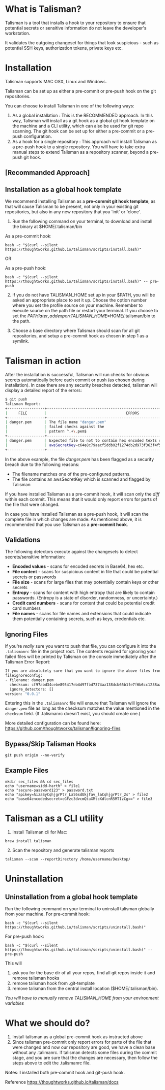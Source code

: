 # What is Talisman?
Talisman is a tool that installs a hook to your repository to ensure that potential secrets or sensitive information do not leave the developer's workstation.

It validates the outgoing changeset for things that look suspicious - such as potential SSH keys, authorization tokens, private keys etc.

# Installation
Talisman supports MAC OSX, Linux and Windows.

Talisman can be set up as either a pre-commit or pre-push hook on the git repositories.

You can choose to install Talisman in one of the following ways:

1. As a global installation : This is the RECOMMENDED approach. In this way, Talisman will install as a git hook as a global git hook template on the machine and a CLI utility, which can also be used for git repo scanning. The git hook can be set up for either a pre-commit or a pre-push configuration.
2. As a hook for a single repository : This approach will install Talisman as a pre-push hook to a single repository. You will have to take extra manual steps to extend Talisman as a repository scanner, beyond a pre-push git hook.


## [Recommanded Approach]
## Installation as a global hook template
We recommend installing Talisman as a **pre-commit git hook template**, as that will cause Talisman to be present, not only in your existing git repositories, but also in any new repository that you 'init' or 'clone'.
1. Run the following command on your terminal, to download and install the binary at $HOME/.talisman/bin

  As a pre-commit hook:

  ```
  bash -c "$(curl --silent https://thoughtworks.github.io/talisman/scripts/install.bash)"
  ```
  OR

  As a pre-push hook:

  ```
  bash -c "$(curl --silent https://thoughtworks.github.io/talisman/scripts/install.bash)" -- pre-push
  ```

2. If you do not have TALISMAN_HOME set up in your $PATH, you will be asked an appropriate place to set it up. Choose the option number where you set the profile source on your machine.
Remember to execute source on the path file or restart your terminal. If you choose to set the $PATH later, add export TALISMAN\_HOME=$HOME/.talisman/bin to the path.

3. Choose a base directory where Talisman should scan for all git repositories, and setup a pre-commit hook as chosen in step 1 as a symlink.

# Talisman in action

After the installation is successful, Talisman will run checks for obvious secrets automatically before each commit or push (as chosen during installation). In case there are any security breaches detected, talisman will display a detailed report of the errors:

```bash
$ git push
Talisman Report:
+-----------------+-------------------------------------------------------------------------------+
|     FILE        |                                    ERRORS                                     |
+-----------------+-------------------------------------------------------------------------------+
| danger.pem      | The file name "danger.pem"                                                    |
|                 | failed checks against the                                                     |
|                 | pattern ^.+\.pem$                                                             |
+-----------------+-------------------------------------------------------------------------------+
| danger.pem      | Expected file to not to contain hex encoded texts such as:                    |
|                 | awsSecretKey=c64e8c79aacf5ddb02f1274db2d973f363f4f553ab1692d8d203b4cc09692f79 |
+-----------------+-------------------------------------------------------------------------------+
```

In the above example, the file *danger.pem* has been flagged as a security breach due to the following reasons:

* The filename matches one of the pre-configured patterns.
* The file contains an awsSecretKey which is scanned and flagged by Talisman

If you have installed Talisman as a pre-commit hook, it will scan only the _diff_ within each commit. This means that it would only report errors for parts of the file that were changed.

In case you have installed Talisman as a pre-push hook, it will scan the complete file in which changes are made. As mentioned above, it is recommended that you use Talisman as a **pre-commit hook**.

## Validations
The following detectors execute against the changesets to detect secrets/sensitive information:

* **Encoded values** - scans for encoded secrets in Base64, hex etc.
* **File content** - scans for suspicious content in file that could be potential secrets or passwords
* **File size** - scans for large files that may potentially contain keys or other secrets
* **Entropy** - scans for content with high entropy that are likely to contain passwords. (Entropy is a state of disorder, randomness, or uncertainty.)
* **Credit card numbers** - scans for content that could be potential credit card numbers
* **File names** - scans for file names and extensions that could indicate them potentially containing secrets, such as keys, credentials etc.

## Ignoring Files

If you're *really* sure you want to push that file, you can configure it into the `.talismanrc` file in the project root. The contents required for ignoring your failed files will be printed by Talisman on the console immediately after the Talisman Error Report:

```bash
If you are absolutely sure that you want to ignore the above files from talisman detectors, consider pasting the following format in .talismanrc file in the project root. Then edit the version of the talismanrc by incrementing 1 number. The final .talimanrc file should be like the below.
fileignoreconfig:
- filename: danger.pem
  checksum: cf97abd34cebe895417eb4d97fbd7374aa138dcb65b1fe7f6b6cc1238aaf4d48
  ignore_detectors: []
version: "0.0.1"
```
Entering this in the `.talismanrc` file will ensure that Talisman will ignore the `danger.pem` file as long as the checksum matches the value mentioned in the `checksum` field. (If .talismanrc doesn't exist, you should create one.)

More detailed configuration can be found here: 
https://github.com/thoughtworks/talisman#ignoring-files

## Bypass/Skip Talisman Hooks 
`git push origin --no-verify`

## Example Files
```
mkdir sec_files && cd sec_files
echo "username=sidd-harth" > file1
echo "secure-password123" > password.txt
echo "apikey=AizaSyCqhjgrPtr_La56sdUkjfav_laCqhjgrPtr_2s" > file2
echo "base64encodedsecret=cGFzc3dvcmQtaXMtcXdlcnR5MTIzCg==" > file3
```
# Talisman as a CLI utility
1. Install Talisman cli for Mac:
```
brew install talisman
```
2. Scan the repository and generate talisman reports
```
talisman --scan --reportDirectory /home/username/Desktop/
```

# Uninstallation
## Uninstallation from a global hook template
Run the following command on your terminal to uninstall talisman globally from your machine.
For pre-commit hook:
```
bash -c "$(curl --silent https://thoughtworks.github.io/talisman/scripts/uninstall.bash)"
```
For pre-push hook:

```
bash -c "$(curl --silent https://thoughtworks.github.io/talisman/scripts/uninstall.bash)" -- pre-push
```

This will

1. ask you for the base dir of all your repos, find all git repos inside it and remove talisman hooks
2. remove talisman hook from .git-template
3. remove talisman from the central install location ($HOME/.talisman/bin).<br>

<i>You will have to manually remove TALISMAN_HOME from your environment variables</i>

# What we should do?
1. Install talisman as a global pre-commit hook as instructed above
2. Since talisman pre-commit only report errors for parts of the file that were changed and now our repository are good, we have a clean base without any .talimanrc. If talisman detects some files during the commit stage, and you are sure that the changes are necessary, then follow the steps above to edit the .talismanrc file. 
  
Notes: I installed both pre-commit hook and git-push hook.

Reference
https://thoughtworks.github.io/talisman/docs